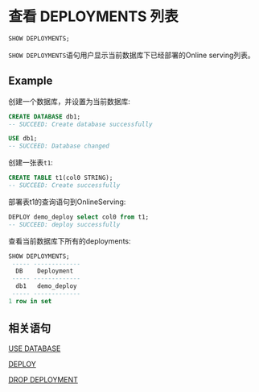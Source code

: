 # 查看 DEPLOYMENTS 列表

```SQL
SHOW DEPLOYMENTS;
```

`SHOW DEPLOYMENTS`语句用户显示当前数据库下已经部署的Online serving列表。

## Example

创建一个数据库，并设置为当前数据库:

```sql
CREATE DATABASE db1;
-- SUCCEED: Create database successfully

USE db1;
-- SUCCEED: Database changed
```

创建一张表`t1`:

```sql
CREATE TABLE t1(col0 STRING);
-- SUCCEED: Create successfully
```

部署表t1的查询语句到OnlineServing:

```sql
DEPLOY demo_deploy select col0 from t1;
-- SUCCEED: deploy successfully
```

查看当前数据库下所有的deployments:

```sql
SHOW DEPLOYMENTS;
 ----- ------------- 
  DB    Deployment   
 ----- ------------- 
  db1   demo_deploy  
 ----- ------------- 
1 row in set

```

## 相关语句

[USE DATABASE](../ddl/USE_DATABASE_STATEMENT.md)

[DEPLOY ](../deployment_manage/DEPLOY_STATEMENT.md)

[DROP DEPLOYMENT](../deployment_manage/DROP_DEPLOYMENT_STATEMENT.md)

